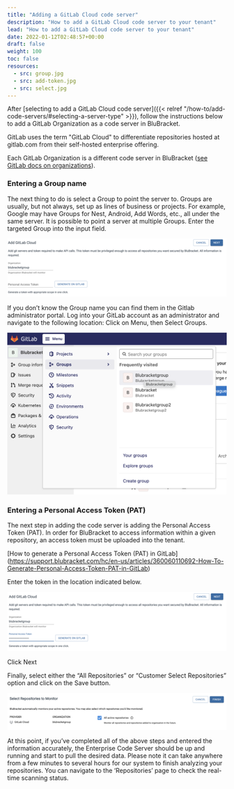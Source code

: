 ```yaml
---
title: "Adding a GitLab Cloud code server"
description: "How to add a GitLab Cloud code server to your tenant"
lead: "How to add a GitLab Cloud code server to your tenant"
date: 2022-01-12T02:48:57+00:00
draft: false
weight: 100
toc: false
resources:
  - src: group.jpg
  - src: add-token.jpg
  - src: select.jpg
---
```


After [selecting to add a GitLab Cloud code server]({{< relref "/how-to/add-code-servers/#selecting-a-server-type" >}}), follow the instructions below to add a GitLab Organization as a code server in BluBracket.

GitLab uses the term "GitLab Cloud" to differentiate repositories hosted at gitlab.com from their self-hosted enterprise offering.

Each GitLab Organization is a different code server in BluBracket ([see GitLab docs on organizations](https://docs.gitlab.com/ee/topics/set_up_organization.html)).

### Entering a Group name

The next thing to do is select a Group to point the server to.  Groups are usually, but not always, set up as lines of business or projects.  For example, Google may have Groups for Nest, Android, Add Words, etc., all under the same server.  It is possible to point a server at multiple Groups. Enter the targeted Group into the input field.

![group server screenshot](group.jpg)

If you don’t know the Group name you can find them in the Gitlab administrator portal.  Log into your GitLab account as an administrator and navigate to the following location: Click on Menu, then Select Groups.

![gitlab screenshot](gitlab.jpg)

### Entering a Personal Access Token (PAT)

The next step in adding the code server is adding the Personal Access Token (PAT). In order for BluBracket to access information within a given repository, an access token must be uploaded into the tenant.

[How to generate a Personal Access Token (PAT) in GitLab] (https://support.blubracket.com/hc/en-us/articles/360060110692-How-To-Generate-Personal-Access-Token-PAT-in-GitLab)

Enter the token in the location indicated below.

![add token screenshot](add-token.jpg)

Click Next

Finally, select either the “All Repositories” or “Customer Select Repositories” option and click on the Save button.

![select creenshot](select.jpg)

At this point, if you’ve completed all of the above steps and entered the information accurately, the Enterprise Code Server should be up and running and start to pull the desired data. Please note it can take anywhere from a few minutes to several hours for our system to finish analyzing your repositories. You can navigate to the ‘Repositories’ page to check the real-time scanning status.

